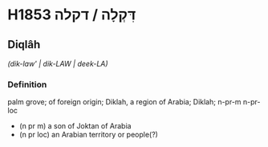 # H1853 דִּקְלָה / דקלה

## Diqlâh

_(dik-law' | dik-LAW | deek-LA)_

### Definition

palm grove; of foreign origin; Diklah, a region of Arabia; Diklah; n-pr-m n-pr-loc

- (n pr m) a son of Joktan of Arabia
- (n pr loc) an Arabian territory or people(?)
